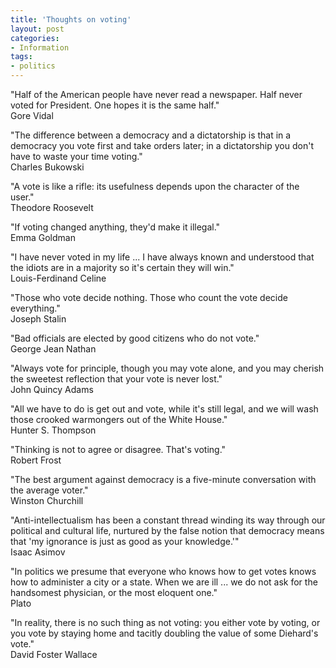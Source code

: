```yaml
---
title: 'Thoughts on voting'
layout: post
categories:
- Information
tags:
- politics
---
```


"Half of the American people have never read a newspaper. Half never voted for President. One hopes it is the same half."  
Gore Vidal  
  
"The difference between a democracy and a dictatorship is that in a democracy you vote first and take orders later; in a dictatorship you don't have to waste your time voting."  
Charles Bukowski

"A vote is like a rifle: its usefulness depends upon the character of the user."  
Theodore Roosevelt

"If voting changed anything, they'd make it illegal."  
Emma Goldman

"I have never voted in my life ... I have always known and understood that the idiots are in a majority so it's certain they will win."  
Louis-Ferdinand Celine

"Those who vote decide nothing. Those who count the vote decide everything."  
Joseph Stalin

"Bad officials are elected by good citizens who do not vote."  
George Jean Nathan

"Always vote for principle, though you may vote alone, and you may cherish the sweetest reflection that your vote is never lost."  
John Quincy Adams

"All we have to do is get out and vote, while it's still legal, and we will wash those crooked warmongers out of the White House."  
Hunter S. Thompson

"Thinking is not to agree or disagree. That's voting."  
Robert Frost

"The best argument against democracy is a five-minute conversation with the average voter."  
Winston Churchill

"Anti-intellectualism has been a constant thread winding its way through our political and cultural life, nurtured by the false notion that democracy means that 'my ignorance is just as good as your knowledge.'"  
Isaac Asimov

"In politics we presume that everyone who knows how to get votes knows how to administer a city or a state. When we are ill ... we do not ask for the handsomest physician, or the most eloquent one."  
Plato

"In reality, there is no such thing as not voting: you either vote by voting, or you vote by staying home and tacitly doubling the value of some Diehard's vote."  
David Foster Wallace